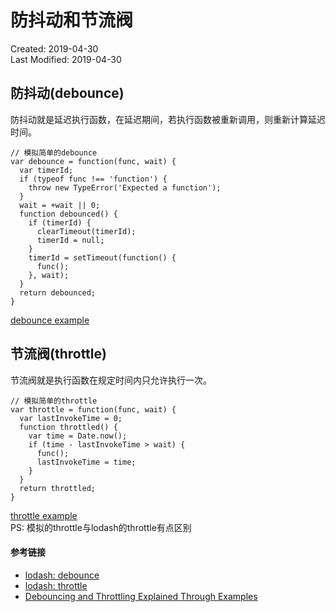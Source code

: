 # 防抖动和节流阀
Created: 2019-04-30  
Last Modified: 2019-04-30  

## 防抖动(debounce)
防抖动就是延迟执行函数，在延迟期间，若执行函数被重新调用，则重新计算延迟时间。  
```
// 模拟简单的debounce
var debounce = function(func, wait) {
  var timerId;
  if (typeof func !== 'function') {
    throw new TypeError('Expected a function');
  }
  wait = +wait || 0;
  function debounced() {
    if (timerId) {
      clearTimeout(timerId);
      timerId = null;
    }
    timerId = setTimeout(function() {
      func();
    }, wait);
  }
  return debounced;
}
```
[debounce example](https://codepen.io/chesterchenn/pen/XQQwoO)

## 节流阀(throttle)
节流阀就是执行函数在规定时间内只允许执行一次。
```
// 模拟简单的throttle
var throttle = function(func, wait) {
  var lastInvokeTime = 0;
  function throttled() {
    var time = Date.now();
    if (time - lastInvokeTime > wait) {
      func();
      lastInvokeTime = time;
    }
  }
  return throttled;
}
```
[throttle example](https://codepen.io/chesterchenn/pen/ZZNExg)  
PS: 模拟的throttle与lodash的throttle有点区别

#### 参考链接
- [lodash: debounce](https://github.com/lodash/lodash/blob/master/debounce.js)
- [lodash: throttle](https://github.com/lodash/lodash/blob/master/throttle.js)
- [Debouncing and Throttling Explained Through Examples](https://css-tricks.com/debouncing-throttling-explained-examples/)
